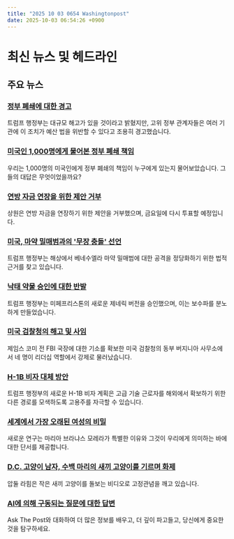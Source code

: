 ```yaml
---
title: "2025 10 03 0654 Washingtonpost"
date: 2025-10-03 06:54:26 +0900
---
```


# 최신 뉴스 및 헤드라인

## 주요 뉴스
### [정부 폐쇄에 대한 경고](https://www.washingtonpost.com/politics/2025/10/02/shutdown-rifs-government-warnings/)
트럼프 행정부는 대규모 해고가 있을 것이라고 밝혔지만, 고위 정부 관계자들은 여러 기관에 이 조치가 예산 법을 위반할 수 있다고 조용히 경고했습니다.

### [미국인 1,000명에게 물어본 정부 폐쇄 책임](https://www.washingtonpost.com/politics/interactive/2025/government-shutdown-trump-congress-poll/)
우리는 1,000명의 미국인에게 정부 폐쇄의 책임이 누구에게 있는지 물어보았습니다. 그들의 대답은 무엇이었을까요?

### [연방 자금 연장을 위한 제안 거부](https://www.washingtonpost.com/business/2025/10/02/government-shutdown-talks-stall/)
상원은 연방 자금을 연장하기 위한 제안을 거부했으며, 금요일에 다시 투표할 예정입니다.

### [미국, 마약 밀매범과의 '무장 충돌' 선언](https://www.washingtonpost.com/national-security/2025/10/02/trump-drug-cartel-war-venezuela-congress/)
트럼프 행정부는 해상에서 베네수엘라 마약 밀매범에 대한 공격을 정당화하기 위한 법적 근거를 찾고 있습니다.

### [낙태 약물 승인에 대한 반발](https://www.washingtonpost.com/politics/2025/10/02/trump-fda-abortion-pill/)
트럼프 행정부는 미페프리스톤의 새로운 제네릭 버전을 승인했으며, 이는 보수파를 분노하게 만들었습니다.

### [미국 검찰청의 해고 및 사임](https://www.washingtonpost.com/national-security/2025/10/02/edva-firings-resignations-comey/)
제임스 코미 전 FBI 국장에 대한 기소를 확보한 미국 검찰청의 동부 버지니아 사무소에서 네 명이 리더십 역할에서 강제로 물러났습니다.

### [H-1B 비자 대체 방안](https://www.washingtonpost.com/business/2025/10/02/h1b-visas-alternatives/)
트럼프 행정부의 새로운 H-1B 비자 계획은 고급 기술 근로자를 해외에서 확보하기 위한 다른 경로를 모색하도록 고용주를 자극할 수 있습니다.

### [세계에서 가장 오래된 여성의 비밀](https://www.washingtonpost.com/wellness/2025/10/01/maria-branyas-morera/)
새로운 연구는 마리아 브라냐스 모레라가 특별한 이유와 그것이 우리에게 의미하는 바에 대한 단서를 제공합니다.

### [D.C. 고양이 남자, 수백 마리의 새끼 고양이를 기르며 화제](https://www.washingtonpost.com/lifestyle/2025/10/02/abdul-raheem-cats-foster-shelter/)
압둘 라힘은 작은 새끼 고양이를 돌보는 비디오로 고정관념을 깨고 있습니다.

### [AI에 의해 구동되는 질문에 대한 답변](https://www.washingtonpost.com/ask-the-post-ai/)
Ask The Post와 대화하여 더 많은 정보를 배우고, 더 깊이 파고들고, 당신에게 중요한 것을 탐구하세요.